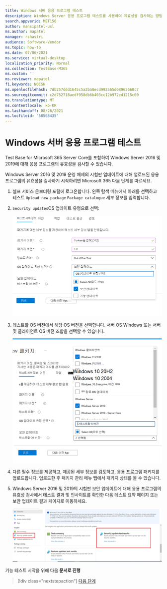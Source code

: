 ```yaml
---
title: Windows 서버 응용 프로그램 테스트
description: Windows Server 응용 프로그램 테스트를 사용하여 유효성을 검사하는 방법
search.appverid: MET150
author: mansipatel-usl
ms.author: mapatel
manager: rshastri
audience: Software-Vendor
ms.topic: how-to
ms.date: 07/06/2021
ms.service: virtual-desktop
localization_priority: Normal
ms.collection: TestBase-M365
ms.custom: ''
ms.reviewer: mapatel
f1.keywords: NOCSH
ms.openlocfilehash: 7db257ddd1645c5a2ba8ecd992a65d08962660c7
ms.sourcegitcommit: c2d752718aedf958db6b403cc12b972ed1215c00
ms.translationtype: MT
ms.contentlocale: ko-KR
ms.lasthandoff: 08/26/2021
ms.locfileid: "58568435"
---
```

# <a name="windows-server-application-testing"></a>Windows 서버 응용 프로그램 테스트

Test Base for Microsoft 365 Server Core를 포함하여 Windows Server 2016 및 2019에 대해 응용 프로그램의 유효성을 검사할 수 있습니다.

Windows Server 2016 및 2019 운영 체제의 시험판 업데이트에 대해 업로드된 응용 프로그램의 유효성을 검사하기 시작하려면 Microsoft 365 다음 단계를 따르세요.

1. 셀프 서비스 온보더링 포털에 로그온합니다. 왼쪽 탐색 메뉴에서 아래를 선택하고 테스트 `Upload new package` `Package catalogue` 세부 정보를 입력합니다.

2. `Security updates`OS 업데이트 유형으로 선택:

   ![보안 업데이트를 선택합니다.](Media/selecting-security-updates.png)

3. 테스트할 OS 버전에서 해당 OS 버전을 선택합니다. 서버 OS Windows 또는 서버 및 클라이언트 OS 버전 조합을 선택할 수 있습니다.

   ![OS 버전을 선택합니다.](Media/selecting-OS-versions.png)

4. 다른 필수 정보를 제공하고, 제공된 세부 정보를 검토하고, 응용 프로그램 패키지를 업로드합니다. 업로드한 후 패키지 관리 메뉴 탭에서 패키지 상태를 볼 수 있습니다.

5. Windows Server 2016 및 2019의 시험판 보안 업데이트에 대해 응용 프로그램의 유효성 검사에서 테스트 결과 및 인사이트를 확인한 다음 테스트 요약 페이지 또는 보안 업데이트 결과 페이지로 이동하세요.

   ![테스트 결과를 시청합니다.](Media/access-test-results.png)

기능 테스트 시작을 위해 다음 **문서로 진행**
> [!div class="nextstepaction"]
> [다음 단계](functional.md)
